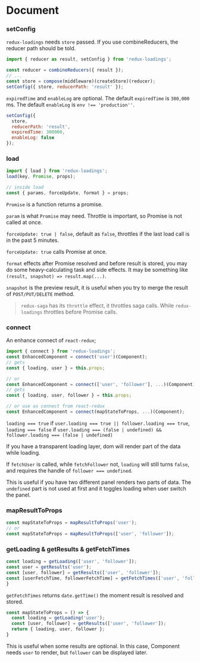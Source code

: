 # Document

### setConfig

`redux-loadings` needs `store` passed. If you use combineReducers, the reducer path should be told.

```javascript
import { reducer as result, setConfig } from 'redux-loadings';

const reducer = combineReducers({ result });
// ...
const store = compose(middleware)(createStore)(reducer);
setConfig({ store, reducerPath: 'result' });
```

`expiredTime` and `enableLog` are optional. The default `expiredTime` is `300,000` ms. The default `enableLog` is `env !== 'production''`.

```javascript
setConfig({
  store,
  reducerPath: 'result',
  expiredTime: 300000,
  enableLog: false
});
```

### load

```javascript
import { load } from 'redux-loadings';
load(key, Promise, props);

// inside load
const { params, forceUpdate, format } = props;
```

`Promise` is a function returns a promise.

`param` is what `Promise` may need. Throttle is important, so Promise is not called at once.

`forceUpdate: true | false`, default as `false`, throttles if the last load call is in the past 5 minutes.

`forceUpdate: true` calls Promise at once.

`format` effects after Promise resolved and before result is stored, you may do some heavy-calculating task and side effects. It may be something like `(result, snapshot) => result.map(...)`.

`snapshot` is the preview result, it is useful when you try to merge the result of `POST/PUT/DELETE` method.

> `redux-saga` has its `throttle` effect, it throttles saga calls. While `redux-loadings` throttles before Promise calls.

### connect

An enhance connect of  `react-redux`;

```javascript
import { connect } from 'redux-loadings';
const EnhancedComponent = connect('user')(Component);
// gets
const { loading, user } = this.props;

// or
const EnhancedComponent = connect(['user', 'follower'], ...)(Component);
// gets
const { loading, user, follower } = this.props;

// or use as connect from react-redux
const EnhancedComponent = connect(mapStateToProps, ...)(Component);
```

`loading === true` if `user.loading === true || follower.loading === true`, `loading === false` if `user.loading === (false | undefined) && follower.loading === (false | undefined)`

If you have a transparent loading layer, dom will render part of the data while loading.

If `fetchUser` is called, while `fetchFollower` not, `loading` will still turns `false`, and requires the handle of `follower === undefined`.

This is useful if you have two different panel renders two parts of data. The `undefined` part is not used at first and it toggles loading when user switch the panel.

### mapResultToProps

```javascript
const mapStateToProps = mapResultToProps('user');
// or
const mapStateToProps = mapResultToProps(['user', 'follower']);
```

### getLoading & getResults & getFetchTimes

```javascript
const loading = getLoading(['user', 'follower']);
const user = getResults('user');
const [user, follower] = getResults(['user', 'follower']);
const [userFetchTime, followerFetchTime] = getFetchTimes(['user', 'follower']);
}
```

`getFetchTimes` returns `date.getTime()` the moment result is resolved and stored.

```javascript
const mapStateToProps = () => {
  const loading = getLoading('user');
  const [user, follower] = getResults(['user', 'follower']);
  return { loading, user, follower };
}
```

This is useful when some results are optional. In this case, Component needs `user` to render, but `follower` can be displayed later. 
